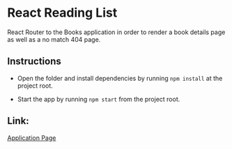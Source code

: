 # React Reading List

React Router to the Books application in order to render a book details page as well as a no match 404 page.

## Instructions

* Open the folder and install dependencies by running `npm install` at the project root.

* Start the app by running `npm start` from the project root.

## Link:
[Application Page](https://lionhatt-react-reading-list.herokuapp.com/)